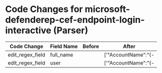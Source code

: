 # Code Changes for microsoft-defenderep-cef-endpoint-login-interactive (Parser)

| Code Change | Field Name | Before | After |
|-------------|------------|--------|-------|
| edit_regex_field | full_name |  | ['"AccountName":"(-|NA|({full_name}[^"\s]+\s[^"]+)|({user}[\w\.\-\!\#\^\~]{1,40}\$?))"', 'exa_json_path=$..AccountName,exa_regex=(-|NA|({full_name}[^"\s]+\s[^"]+)|({user}[\w\.\-\!\#\^\~]{1,40}\$?))', 'exa_json_path=$.AccountName,exa_regex=(-|NA|({full_name}[^"\s]+\s[^"]+)|({user}[\w\.\-\!\#\^\~]{1,40}\$?))'] |
| edit_regex_field | user |  | ['"AccountName":"(-|NA|({full_name}[^"\s]+\s[^"]+)|({user}[\w\.\-\!\#\^\~]{1,40}\$?))"', 'exa_json_path=$..AccountName,exa_regex=(-|NA|({full_name}[^"\s]+\s[^"]+)|({user}[\w\.\-\!\#\^\~]{1,40}\$?))', 'exa_json_path=$.AccountName,exa_regex=(-|NA|({full_name}[^"\s]+\s[^"]+)|({user}[\w\.\-\!\#\^\~]{1,40}\$?))'] |